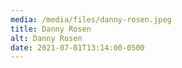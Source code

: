 ```yaml
---
media: /media/files/danny-rosen.jpeg
title: Danny Rosen
alt: Danny Rosen
date: 2021-07-01T13:14:00-0500
---
```

